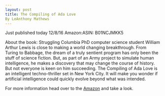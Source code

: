 ```yaml
---
layout: post
title: The Compiling of Ada Love
By LeAnthony Mathews
---
```

Just published today 12/8/16 
Amazon:ASIN: B01NCJMKK5

About the book:
Struggling Columbia PhD computer science student William Arthur Lewis is close to making a world changing breakthrough. From Turing to Babbage, the dream of a truly sentient program has only been the stuff of science fiction. But, as part of an Army project to simulate human intelligence, he makes a discovery that may change the course of history. 
But not everyone is keen on him succeeding. The Compiling of Ada Love is an intelligent techno-thriller set in New York City. It will make you wonder if artificial intelligence could quickly evolve beyond what was intended.

 For more information head over to the [Amazon](https://read.amazon.com/kp/embedasin=B01NCJMKK5&preview=newtab&linkCode=kpe&ref_=cm_sw_r_kb_dp_DfgsybNYC636J) and take a look.
